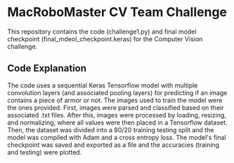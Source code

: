 # MacRoboMaster CV Team Challenge

This repository contains the code (challenge1.py) and final model checkpoint (final_mdeol_checkpoint.keras) for the Computer Vision challenge. 

## Code Explanation

The code uses a sequential Keras Tensorflow model with multiple convolution layers (and associated pooling layers) for predicting if an image contains a piece of armor or not. The images used to train the model were the ones provided. First, images were parsed and classified based on their associated .txt files. After this, images were processed by loading, resizing, and normalizing, where all values were then placed in a Tensorflow dataset. Then, the dataset was divided into a 80/20 training testing split and the model was compiled with Adam and a cross entropy loss. The model's final checkpoint was saved and exported as a file and the accuracies (training and testing) were plotted.

